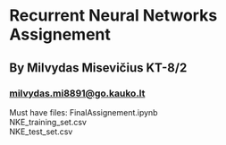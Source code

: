 # Recurrent Neural Networks Assignement
## By Milvydas Misevičius KT-8/2
### milvydas.mi8891@go.kauko.lt
 Must have files:
 FinalAssignement.ipynb  
 NKE_training_set.csv  
 NKE_test_set.csv  
